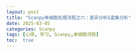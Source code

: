 ```yaml
---
layout: post
title: "Scanpy单细胞处理流程之六：差异分析&富集分析"
date: 2025-03-05
categories: Scanpy
tags: [心得, 学习, Scanpy,单细胞流程]
toc:  true
---
```

